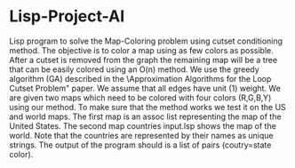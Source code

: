 # Lisp-Project-AI
Lisp program to solve the Map-Coloring problem using cutset conditioning method. 
The objective is to color a map using as few colors as possible. After a cutset is removed from the graph the 
remaining map will be a tree that can be easily colored using an O(n) method. We use the greedy algorithm (GA) 
described in the \Approximation Algorithms for the Loop Cutset Problem" paper. We assume that all edges have 
unit (1) weight. We are given two maps which need to be colored with four colors (R,G,B,Y) using our method. 
To make sure that the method works we test it on the US and world maps. The first map is an assoc list 
representing the map of the United States. The second map countries input.lsp shows the map of the world. 
Note that the countries are represented by their names as unique strings. The output of the program should 
is a list of pairs (coutry=state color).
